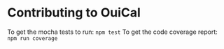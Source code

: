 # Contributing to OuiCal

To get the mocha tests to run: `npm test`
To get the code coverage report: `npm run coverage`

